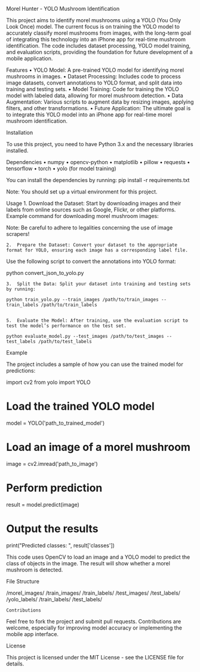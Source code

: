 Morel Hunter - YOLO Mushroom Identification

This project aims to identify morel mushrooms using a YOLO (You Only Look Once) model. The current focus is on training the YOLO model to accurately classify morel mushrooms from images, with the long-term goal of integrating this technology into an iPhone app for real-time mushroom identification. The code includes dataset processing, YOLO model training, and evaluation scripts, providing the foundation for future development of a mobile application.

Features
    •   YOLO Model: A pre-trained YOLO model for identifying morel mushrooms in images.
    •   Dataset Processing: Includes code to process image datasets, convert annotations to YOLO format, and split data into training and testing sets.
    •   Model Training: Code for training the YOLO model with labeled data, allowing for morel mushroom detection.
    •   Data Augmentation: Various scripts to augment data by resizing images, applying filters, and other transformations.
    •   Future Application: The ultimate goal is to integrate this YOLO model into an iPhone app for real-time morel mushroom identification.

Installation

To use this project, you need to have Python 3.x and the necessary libraries installed.

Dependencies
    •   numpy
    •   opencv-python
    •   matplotlib
    •   pillow
    •   requests
    •   tensorflow
    •   torch
    •   yolo (for model training)

You can install the dependencies by running:
pip install -r requirements.txt

Note: You should set up a virtual environment for this project.

Usage
    1.  Download the Dataset: Start by downloading images and their labels from online sources such as Google, Flickr, or other platforms.
Example command for downloading morel mushroom images:

Note: Be careful to adhere to legalities concerning the use of image scrapers!


    2.  Prepare the Dataset: Convert your dataset to the appropriate format for YOLO, ensuring each image has a corresponding label file.
Use the following script to convert the annotations into YOLO format:

python convert_json_to_yolo.py


    3.  Split the Data: Split your dataset into training and testing sets by running:

    python train_yolo.py --train_images /path/to/train_images --train_labels /path/to/train_labels


    5.  Evaluate the Model: After training, use the evaluation script to test the model’s performance on the test set.

    python evaluate_model.py --test_images /path/to/test_images --test_labels /path/to/test_labels



Example

The project includes a sample of how you can use the trained model for predictions:

import cv2
from yolo import YOLO

# Load the trained YOLO model
model = YOLO('path_to_trained_model')

# Load an image of a morel mushroom
image = cv2.imread('path_to_image')

# Perform prediction
result = model.predict(image)

# Output the results
print("Predicted classes: ", result['classes'])

This code uses OpenCV to load an image and a YOLO model to predict the class of objects in the image. The result will show whether a morel mushroom is detected.

File Structure

/morel_images/
    /train_images/
    /train_labels/
    /test_images/
    /test_labels/
/yolo_labels/
    /train_labels/
    /test_labels/

    Contributions

Feel free to fork the project and submit pull requests. Contributions are welcome, especially for improving model accuracy or implementing the mobile app interface.

License

This project is licensed under the MIT License - see the LICENSE file for details.